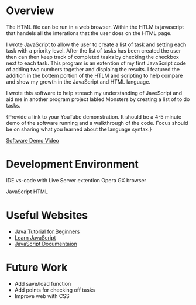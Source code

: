 # Overview

The HTML file can be run in a web browser. Within the HTLM is javascript that handels all the interations that the user does on the HTML page.

I wrote JavaScript to allow the user to create a list of task and setting each task with a priority level. After the list of tasks has been created the user then can then keep track of completed tasks by checking the checkbox next to each task. This program is an extention of my first JavaScript code of adding two numbers together and displaing the results. I featured the addition in the bottem portion of the HTLM and scripting to help compare and show my growth in the JavaScript and HTML language.

I wrote this software to help streach my understanding of JaveScript and aid me in another program project labled Monsters by creating a list of to do tasks.

{Provide a link to your YouTube demonstration. It should be a 4-5 minute demo of the software running and a walkthrough of the code. Focus should be on sharing what you learned about the language syntax.}

[Software Demo Video]([http://youtube.link.goes.here](https://youtu.be/mr41Mc9-1bo))

# Development Environment

IDE vs-code with Live Server extention
Opera GX browser

JavaScript
HTML

# Useful Websites

- [Java Tutorial for Beginners](https://www.youtube.com/watch?v=eIrMbAQSU34)
- [Learn JavaScript](https://www.w3schools.com/js/js_intro.asp)
- [JavaScript Documentaion](https://developer.mozilla.org/en-US/docs/Web/JavaScript)

# Future Work

- Add save/load function
- Add points for checking off tasks
- Improve web with CSS
